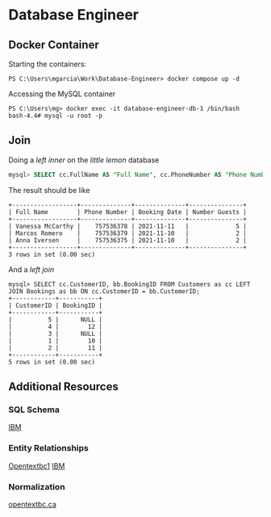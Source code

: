 # Database Engineer
 
## Docker Container

Starting the containers:

```
PS C:\Users\mgarcia\Work\Database-Engineer> docker compose up -d
```

Accessing the MySQL container

```
PS C:\Users\mg> docker exec -it database-engineer-db-1 /bin/bash
bash-4.4# mysql -u root -p
```

## Join

Doing a _left inner_ on the _little lemon_ database

```sql
mysql> SELECT cc.FullName AS "Full Name", cc.PhoneNumber AS "Phone Number", bb.BookingDate as "Booking Date", bb.NumberOfGuests as "Number Guests" FROM Customers as cc INNER JOIN Bookings AS bb ON cc.CustomerID = bb.CustomerID;
```
The result should be like 

```
+------------------+--------------+--------------+---------------+
| Full Name        | Phone Number | Booking Date | Number Guests |
+------------------+--------------+--------------+---------------+
| Vanessa McCarthy |    757536378 | 2021-11-11   |             5 |
| Marcos Romero    |    757536379 | 2021-11-10   |             2 |
| Anna Iversen     |    757536375 | 2021-11-10   |             2 |
+------------------+--------------+--------------+---------------+
3 rows in set (0.00 sec)
```

And a _left join_

```
mysql> SELECT cc.CustomerID, bb.BookingID FROM Customers as cc LEFT JOIN Bookings as bb ON cc.CustomerID = bb.CustomerID;
+------------+-----------+
| CustomerID | BookingID |
+------------+-----------+
|          5 |      NULL |
|          4 |        12 |
|          3 |      NULL |
|          1 |        10 |
|          2 |        11 |
+------------+-----------+
5 rows in set (0.00 sec)
```

## Additional Resources 

### SQL Schema

[IBM](https://www.ibm.com/topics/database-schema)

### Entity Relationships

[Opentextbc1](https://opentextbc.ca/dbdesign01/chapter/chapter-8-entity-relationship-model/)
[IBM](https://www.ibm.com/docs/en/ida/9.1.2?topic=entities-primary-foreign-keys)

### Normalization

[opentextbc.ca](https://opentextbc.ca/dbdesign01/chapter/chapter-12-normalization/)
